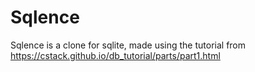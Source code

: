 # Sqlence
Sqlence is a clone for sqlite, made using the tutorial from https://cstack.github.io/db_tutorial/parts/part1.html
